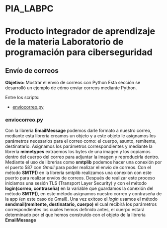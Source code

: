 # PIA_LABPC
# Producto integrador de aprendizaje de la materia Laboratorio de programación para ciberseguridad
## Envío de correos
**Objetivo:** Mostrar el envío de correos con Python
Esta sección se desarrolló un ejemplo de cómo enviar correos mediante Python.

Entre los scripts:
- [enviocorreo.py](https://github.com/jramirez-her/PIA_LABPC/blob/main/Env%C3%ADo%20de%20correos/enviocorreo.py)



### enviocorreo.py
Con la librería **EmailMessage** podemos darle formato a nuestro correo, mediante esta librería creamos un objeto y a este objeto le asignamos los parámetros necesarios para el correo como: el cuerpo, asunto, remitente, destinatario.
Asignamos los parámetros correspondientes y mediante la librería **mimetypes** extraemos los bytes de una imagen y los copiamos dentro del cuerpo del correo para adjuntar la imagen y reproducirla dentro.
Mediante el uso de librerías como **smtplib** podemos hacer una conexión por el puerto 587 con *Gmail* para poder realizar el envío de correos. Con el método **SMTP()** en la librería smtplib realizamos una conexión con este puerto para realizar envíos de correos. Después de realizar este proceso iniciamos una sesión TLS (Transport Layer Security) y con el método **login(correo, contraseña)** en la variable que guardamos la conexión del método **SMTP()**, en este método asignamos nuestro correo y contraseña de la app (en este caso de Gmail). Una vez exitoso el *login* usamos el método **sendmail(remitente, destinatario, cuerpo)** el cual recibirá los parámetros correspondientes los cuales hemos definido antes, el cuerpo estará determinado por el que hemos construido con el objeto de la librería **EmailMessage**
